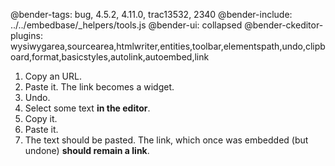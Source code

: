 @bender-tags: bug, 4.5.2, 4.11.0, trac13532, 2340
@bender-include: ../../embedbase/_helpers/tools.js
@bender-ui: collapsed
@bender-ckeditor-plugins: wysiwygarea,sourcearea,htmlwriter,entities,toolbar,elementspath,undo,clipboard,format,basicstyles,autolink,autoembed,link

1. Copy an URL.
1. Paste it. The link becomes a widget.
1. Undo.
1. Select some text **in the editor**.
1. Copy it.
1. Paste it.
1. The text should be pasted. The link, which once was embedded (but undone) **should remain a link**.
